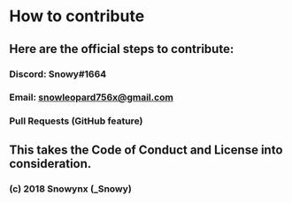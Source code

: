 # How to contribute

## Here are the official steps to contribute:
### Discord: Snowy#1664
### Email: snowleopard756x@gmail.com
### Pull Requests (GitHub feature)

## This takes the Code of Conduct and License into consideration. 
### (c) 2018 Snowynx (_Snowy)

